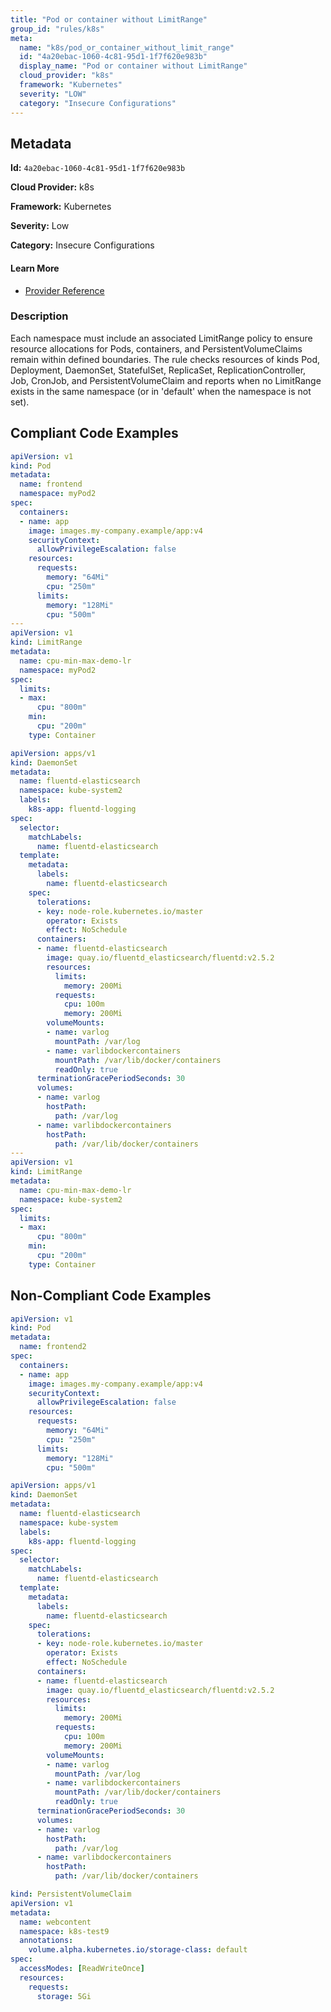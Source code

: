 ```yaml
---
title: "Pod or container without LimitRange"
group_id: "rules/k8s"
meta:
  name: "k8s/pod_or_container_without_limit_range"
  id: "4a20ebac-1060-4c81-95d1-1f7f620e983b"
  display_name: "Pod or container without LimitRange"
  cloud_provider: "k8s"
  framework: "Kubernetes"
  severity: "LOW"
  category: "Insecure Configurations"
---
```

## Metadata

**Id:** `4a20ebac-1060-4c81-95d1-1f7f620e983b`

**Cloud Provider:** k8s

**Framework:** Kubernetes

**Severity:** Low

**Category:** Insecure Configurations

#### Learn More

 - [Provider Reference](https://kubernetes.io/docs/concepts/policy/limit-range/)

### Description

 Each namespace must include an associated LimitRange policy to ensure resource allocations for Pods, containers, and PersistentVolumeClaims remain within defined boundaries. The rule checks resources of kinds Pod, Deployment, DaemonSet, StatefulSet, ReplicaSet, ReplicationController, Job, CronJob, and PersistentVolumeClaim and reports when no LimitRange exists in the same namespace (or in 'default' when the namespace is not set).


## Compliant Code Examples
```yaml
apiVersion: v1
kind: Pod
metadata:
  name: frontend
  namespace: myPod2
spec:
  containers:
  - name: app
    image: images.my-company.example/app:v4
    securityContext:
      allowPrivilegeEscalation: false
    resources:
      requests:
        memory: "64Mi"
        cpu: "250m"
      limits:
        memory: "128Mi"
        cpu: "500m"
---
apiVersion: v1
kind: LimitRange
metadata:
  name: cpu-min-max-demo-lr
  namespace: myPod2
spec:
  limits:
  - max:
      cpu: "800m"
    min:
      cpu: "200m"
    type: Container

```

```yaml
apiVersion: apps/v1
kind: DaemonSet
metadata:
  name: fluentd-elasticsearch
  namespace: kube-system2
  labels:
    k8s-app: fluentd-logging
spec:
  selector:
    matchLabels:
      name: fluentd-elasticsearch
  template:
    metadata:
      labels:
        name: fluentd-elasticsearch
    spec:
      tolerations:
      - key: node-role.kubernetes.io/master
        operator: Exists
        effect: NoSchedule
      containers:
      - name: fluentd-elasticsearch
        image: quay.io/fluentd_elasticsearch/fluentd:v2.5.2
        resources:
          limits:
            memory: 200Mi
          requests:
            cpu: 100m
            memory: 200Mi
        volumeMounts:
        - name: varlog
          mountPath: /var/log
        - name: varlibdockercontainers
          mountPath: /var/lib/docker/containers
          readOnly: true
      terminationGracePeriodSeconds: 30
      volumes:
      - name: varlog
        hostPath:
          path: /var/log
      - name: varlibdockercontainers
        hostPath:
          path: /var/lib/docker/containers
---
apiVersion: v1
kind: LimitRange
metadata:
  name: cpu-min-max-demo-lr
  namespace: kube-system2
spec:
  limits:
  - max:
      cpu: "800m"
    min:
      cpu: "200m"
    type: Container

```
## Non-Compliant Code Examples
```yaml
apiVersion: v1
kind: Pod
metadata:
  name: frontend2
spec:
  containers:
  - name: app
    image: images.my-company.example/app:v4
    securityContext:
      allowPrivilegeEscalation: false
    resources:
      requests:
        memory: "64Mi"
        cpu: "250m"
      limits:
        memory: "128Mi"
        cpu: "500m"

```

```yaml
apiVersion: apps/v1
kind: DaemonSet
metadata:
  name: fluentd-elasticsearch
  namespace: kube-system
  labels:
    k8s-app: fluentd-logging
spec:
  selector:
    matchLabels:
      name: fluentd-elasticsearch
  template:
    metadata:
      labels:
        name: fluentd-elasticsearch
    spec:
      tolerations:
      - key: node-role.kubernetes.io/master
        operator: Exists
        effect: NoSchedule
      containers:
      - name: fluentd-elasticsearch
        image: quay.io/fluentd_elasticsearch/fluentd:v2.5.2
        resources:
          limits:
            memory: 200Mi
          requests:
            cpu: 100m
            memory: 200Mi
        volumeMounts:
        - name: varlog
          mountPath: /var/log
        - name: varlibdockercontainers
          mountPath: /var/lib/docker/containers
          readOnly: true
      terminationGracePeriodSeconds: 30
      volumes:
      - name: varlog
        hostPath:
          path: /var/log
      - name: varlibdockercontainers
        hostPath:
          path: /var/lib/docker/containers

```

```yaml
kind: PersistentVolumeClaim
apiVersion: v1
metadata:
  name: webcontent
  namespace: k8s-test9
  annotations:
    volume.alpha.kubernetes.io/storage-class: default
spec:
  accessModes: [ReadWriteOnce]
  resources:
    requests:
      storage: 5Gi

```